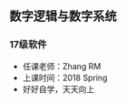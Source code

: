<!--
 * @Author: Lili Liang
 * @Date: 2021-03-12 12:37:33
 * @LastEditors: Lili Liang
 * @LastEditTime: 2024-04-05 22:50:09
 * @Description: Please set description
-->
## 数字逻辑与数字系统
### 17级软件
- 任课老师：Zhang RM
- 上课时间：2018 Spring
- 好好自学，天天向上